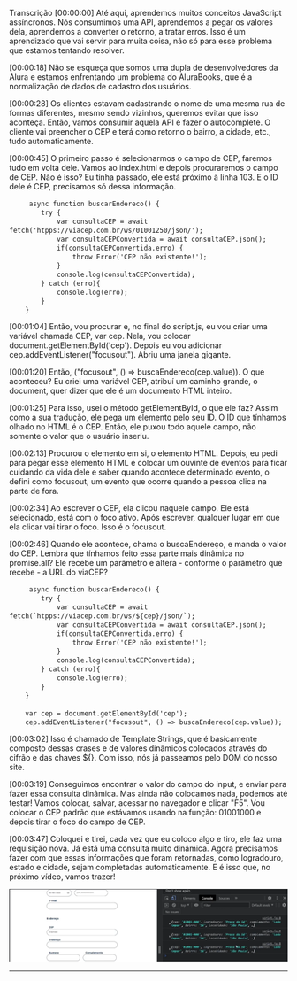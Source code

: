 Transcrição
[00:00:00] Até aqui, aprendemos muitos conceitos JavaScript assíncronos. Nós consumimos uma API, aprendemos a pegar os valores dela, aprendemos a converter o retorno, a tratar erros. Isso é um aprendizado que vai servir para muita coisa, não só para esse problema que estamos tentando resolver.

[00:00:18] Não se esqueça que somos uma dupla de desenvolvedores da Alura e estamos enfrentando um problema do AluraBooks, que é a normalização de dados de cadastro dos usuários.

[00:00:28] Os clientes estavam cadastrando o nome de uma mesma rua de formas diferentes, mesmo sendo vizinhos, queremos evitar que isso aconteça. Então, vamos consumir aquela API e fazer o autocomplete. O cliente vai preencher o CEP e terá como retorno o bairro, a cidade, etc., tudo automaticamente.

[00:00:45] O primeiro passo é selecionarmos o campo de CEP, faremos tudo em volta dele. Vamos ao index.html e depois procuraremos o campo de CEP. Não é isso? Eu tinha passado, ele está próximo à linha 103. E o ID dele é CEP, precisamos só dessa informação.

```
     async function buscarEndereco() {
        try {
            var consultaCEP = await fetch('htpps://viacep.com.br/ws/01001250/json/');
            var consultaCEPConvertida = await consultaCEP.json();
            if(consultaCEPConvertida.erro) {
                throw Error('CEP não existente!');
            }
            console.log(consultaCEPConvertida);
        } catch (erro){
            console.log(erro); 
        }
    }        
```

[00:01:04] Então, vou procurar e, no final do script.js, eu vou criar uma variável chamada CEP, var cep. Nela, vou colocar document.getElementById('cep'). Depois eu vou adicionar cep.addEventListener("focusout"). Abriu uma janela gigante.

[00:01:20] Então, ("focusout", () => buscaEndereco(cep.value)). O que aconteceu? Eu criei uma variável CEP, atribuí um caminho grande, o document, quer dizer que ele é um documento HTML inteiro.

[00:01:25] Para isso, usei o método getElementById, o que ele faz? Assim como a sua tradução, ele pega um elemento pelo seu ID. O ID que tínhamos olhado no HTML é o CEP. Então, ele puxou todo aquele campo, não somente o valor que o usuário inseriu.

[00:02:13] Procurou o elemento em si, o elemento HTML. Depois, eu pedi para pegar esse elemento HTML e colocar um ouvinte de eventos para ficar cuidando da vida dele e saber quando acontece determinado evento, o defini como focusout, um evento que ocorre quando a pessoa clica na parte de fora.

[00:02:34] Ao escrever o CEP, ela clicou naquele campo. Ele está selecionado, está com o foco ativo. Após escrever, qualquer lugar em que ela clicar vai tirar o foco. Isso é o focusout.

[00:02:46] Quando ele acontece, chama o buscaEndereço, e manda o valor do CEP. Lembra que tínhamos feito essa parte mais dinâmica no promise.all? Ele recebe um parâmetro e altera - conforme o parâmetro que recebe - a URL do viaCEP?

```
     async function buscarEndereco() {
        try {
            var consultaCEP = await fetch(`htpps://viacep.com.br/ws/${cep}/json/`);
            var consultaCEPConvertida = await consultaCEP.json();
            if(consultaCEPConvertida.erro) {
                throw Error('CEP não existente!');
            }
            console.log(consultaCEPConvertida);
        } catch (erro){
            console.log(erro); 
        }
    }

    var cep = document.getElementById('cep');
    cep.addEventListener("focusout", () => buscaEndereco(cep.value));    
```

[00:03:02] Isso é chamado de Template Strings, que é basicamente composto dessas crases e de valores dinâmicos colocados através do cifrão e das chaves ${}. Com isso, nós já passeamos pelo DOM do nosso site.

[00:03:19] Conseguimos encontrar o valor do campo do input, e enviar para fazer essa consulta dinâmica. Mas ainda não colocamos nada, podemos até testar! Vamos colocar, salvar, acessar no navegador e clicar "F5". Vou colocar o CEP padrão que estávamos usando na função: 01001000 e depois tirar o foco do campo de CEP.

[00:03:47] Coloquei e tirei, cada vez que eu coloco algo e tiro, ele faz uma requisição nova. Já está uma consulta muito dinâmica. Agora precisamos fazer com que essas informações que foram retornadas, como logradouro, estado e cidade, sejam completadas automaticamente. E é isso que, no próximo vídeo, vamos trazer!

![Usando focusout](/img/consultaDinamica.png)
___